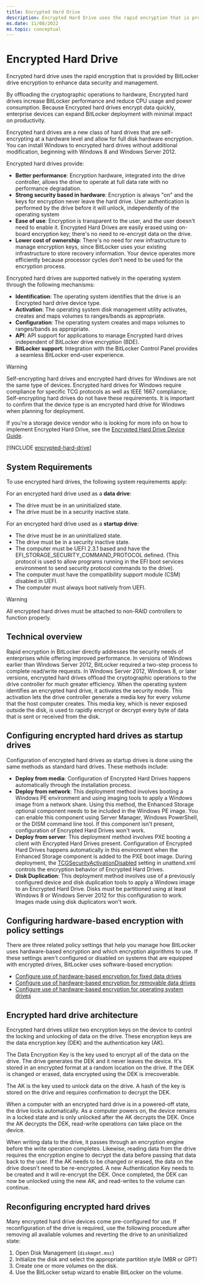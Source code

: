 ```yaml
---
title: Encrypted Hard Drive 
description: Encrypted Hard Drive uses the rapid encryption that is provided by BitLocker Drive Encryption to enhance data security and management.
ms.date: 11/08/2022
ms.topic: conceptual
---
```


# Encrypted Hard Drive

Encrypted hard drive uses the rapid encryption that is provided by BitLocker drive encryption to enhance data security and management.

By offloading the cryptographic operations to hardware, Encrypted hard drives increase BitLocker performance and reduce CPU usage and power consumption. Because Encrypted hard drives encrypt data quickly, enterprise devices can expand BitLocker deployment with minimal impact on productivity.

Encrypted hard drives are a new class of hard drives that are self-encrypting at a hardware level and allow for full disk hardware encryption. You can install Windows to encrypted hard drives without additional modification, beginning with Windows 8 and Windows Server 2012.

Encrypted hard drives provide:

- **Better performance**: Encryption hardware, integrated into the drive controller, allows the drive to operate at full data rate with no performance degradation.
- **Strong security based in hardware**: Encryption is always "on" and the keys for encryption never leave the hard drive. User authentication is performed by the drive before it will unlock, independently of the operating system
- **Ease of use**: Encryption is transparent to the user, and the user doesn't need to enable it. Encrypted Hard Drives are easily erased using on-board encryption key; there's no need to re-encrypt data on the drive.
- **Lower cost of ownership**: There's no need for new infrastructure to manage encryption keys, since BitLocker uses your existing infrastructure to store recovery information. Your device operates more efficiently because processor cycles don't need to be used for the encryption process.

Encrypted hard drives are supported natively in the operating system through the following mechanisms:

- **Identification**: The operating system identifies that the drive is an Encrypted hard drive device type.
- **Activation**: The operating system disk management utility activates, creates and maps volumes to ranges/bands as appropriate.
- **Configuration**: The operating system creates and maps volumes to ranges/bands as appropriate.
- **API**: API support for applications to manage Encrypted hard drives independent of BitLocker drive encryption (BDE).
- **BitLocker support**: Integration with the BitLocker Control Panel provides a seamless BitLocker end-user experience.

>[!WARNING]
>Self-encrypting hard drives and encrypted hard drives for Windows are not the same type of devices. Encrypted hard drives for Windows require compliance for specific TCG protocols as well as IEEE 1667 compliance; Self-encrypting hard drives do not have these requirements. It is important to confirm that the device type is an encrypted hard drive for Windows when planning for deployment.

If you're a storage device vendor who is looking for more info on how to implement Encrypted Hard Drive, see the [Encrypted Hard Drive Device Guide](/previous-versions/windows/hardware/design/dn653989(v=vs.85)).

[!INCLUDE [encrypted-hard-drive](../../../../includes/licensing/encrypted-hard-drive.md)]

## System Requirements

To use encrypted hard drives, the following system requirements apply:

For an encrypted hard drive used as a **data drive**:

- The drive must be in an uninitialized state.
- The drive must be in a security inactive state.

For an encrypted hard drive used as a **startup drive**:

- The drive must be in an uninitialized state.
- The drive must be in a security inactive state.
- The computer must be UEFI 2.3.1 based and have the EFI\_STORAGE\_SECURITY\_COMMAND\_PROTOCOL defined. (This protocol is used to allow programs running in the EFI boot services environment to send security protocol commands to the drive).
- The computer must have the compatibility support module (CSM) disabled in UEFI.
- The computer must always boot natively from UEFI.

>[!WARNING]
>All encrypted hard drives must be attached to non-RAID controllers to function properly.

## Technical overview

Rapid encryption in BitLocker directly addresses the security needs of enterprises while offering improved performance. In versions of Windows earlier than Windows Server 2012, BitLocker required a two-step process to complete read/write requests. In Windows Server 2012, Windows 8, or later versions, encrypted hard drives offload the cryptographic operations to the drive controller for much greater efficiency. When the operating system identifies an encrypted hard drive, it activates the security mode. This activation lets the drive controller generate a media key for every volume that the host computer creates. This media key, which is never exposed outside the disk, is used to rapidly encrypt or decrypt every byte of data that is sent or received from the disk.

## Configuring encrypted hard drives as startup drives

Configuration of encrypted hard drives as startup drives is done using the same methods as standard hard drives. These methods include:

- **Deploy from media**: Configuration of Encrypted Hard Drives happens automatically through the installation process.
- **Deploy from network**: This deployment method involves booting a Windows PE environment and using imaging tools to apply a Windows image from a network share. Using this method, the Enhanced Storage optional component needs to be included in the Windows PE image. You can enable this component using Server Manager, Windows PowerShell, or the DISM command line tool. If this component isn't present, configuration of Encrypted Hard Drives won't work.
- **Deploy from server**: This deployment method involves PXE booting a client with Encrypted Hard Drives present. Configuration of Encrypted Hard Drives happens automatically in this environment when the Enhanced Storage component is added to the PXE boot image. During deployment, the [TCGSecurityActivationDisabled](/windows-hardware/customize/desktop/unattend/microsoft-windows-enhancedstorage-adm-tcgsecurityactivationdisabled) setting in unattend.xml controls the encryption behavior of Encrypted Hard Drives.
- **Disk Duplication**: This deployment method involves use of a previously configured device and disk duplication tools to apply a Windows image to an Encrypted Hard Drive. Disks must be partitioned using at least Windows 8 or Windows Server 2012 for this configuration to work. Images made using disk duplicators won't work.

## Configuring hardware-based encryption with policy settings

There are three related policy settings that help you manage how BitLocker uses hardware-based encryption and which encryption algorithms to use. If these settings aren't configured or disabled on systems that are equipped with encrypted drives, BitLocker uses software-based encryption:

- [Configure use of hardware-based encryption for fixed data drives](bitlocker/configure.md#configure-use-of-hardware-based-encryption-for-fixed-data-drives)  
- [Configure use of hardware-based encryption for removable data drives](bitlocker/configure.md#configure-use-of-hardware-based-encryption-for-removable-data-drives)
- [Configure use of hardware-based encryption for operating system drives](bitlocker/configure.md#configure-use-of-hardware-based-encryption-for-operating-system-drives)

## Encrypted hard drive architecture

Encrypted hard drives utilize two encryption keys on the device to control the locking and unlocking of data on the drive. These encryption keys are the data encryption key (DEK) and the authentication key (AK).

The Data Encryption Key is the key used to encrypt all of the data on the drive. The drive generates the DEK and it never leaves the device. It's stored in an encrypted format at a random location on the drive. If the DEK is changed or erased, data encrypted using the DEK is irrecoverable.

The AK is the key used to unlock data on the drive. A hash of the key is stored on the drive and requires confirmation to decrypt the DEK.

When a computer with an encrypted hard drive is in a powered-off state, the drive locks automatically. As a computer powers on, the device remains in a locked state and is only unlocked after the AK decrypts the DEK. Once the AK decrypts the DEK, read-write operations can take place on the device.

When writing data to the drive, it passes through an encryption engine before the write operation completes. Likewise, reading data from the drive requires the encryption engine to decrypt the data before passing that data back to the user. If the AK needs to be changed or erased, the data on the drive doesn't need to be re-encrypted. A new Authentication Key needs to be created and it will re-encrypt the DEK. Once completed, the DEK can now be unlocked using the new AK, and read-writes to the volume can continue.

## Reconfiguring encrypted hard drives

Many encrypted hard drive devices come pre-configured for use. If reconfiguration of the drive is required, use the following procedure after removing all available volumes and reverting the drive to an uninitialized state:

1. Open Disk Management (`diskmgmt.msc`)
2. Initialize the disk and select the appropriate partition style (MBR or GPT)
3. Create one or more volumes on the disk.
4. Use the BitLocker setup wizard to enable BitLocker on the volume.
